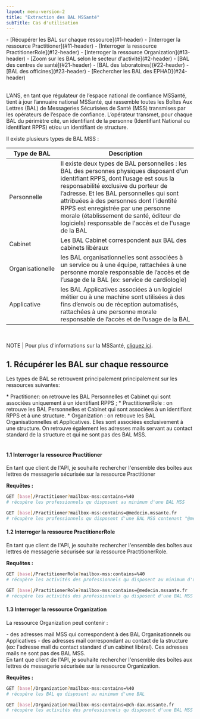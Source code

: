 ```yaml
---
layout: menu-version-2
title: "Extraction des BAL MSSanté"
subTitle: Cas d'utilisation
---
```


<div class="wysiwyg" markdown="1">
- [Récupérer les BAL sur chaque ressource](#1-header)
    - [Interroger la ressource Practitioner](#11-header)
    - [Interroger la ressource PractitionerRole](#12-header)
    - [Interroger la ressource Organization](#13-header)
- [Zoom sur les BAL selon le secteur d'activité](#2-header)
    - [BAL des centres de santé](#21-header)
    - [BAL des laboratoires](#22-header)
    - [BAL des officines](#23-header)
    - [Rechercher les BAL des EPHAD](#24-header)
</div>
<br />

L’ANS, en tant que régulateur de l’espace national de confiance MSSanté, tient à jour l’annuaire national MSSanté, qui rassemble toutes les Boîtes Aux Lettres (BAL) de Messageries Sécurisées de Santé (MSS) transmises par les opérateurs de l’espace de confiance.
L’opérateur transmet, pour chaque BAL du périmètre cité, un identifiant de la personne (Identifiant National ou identifiant RPPS) et/ou un identifiant de structure.

Il existe plusieurs types de BAL MSS :

| Type de BAL       | Description |
| ---               | ---         |
| Personnelle       | Il existe deux types de BAL personnelles : les BAL des personnes physiques disposant d’un identifiant RPPS, dont l’usage est sous la responsabilité exclusive du porteur de l’adresse. Et les BAL personnelles qui sont attribuées à des personnes dont l'identité RPPS est enregistrée par une personne morale (établissement de santé, éditeur de logiciels) responsable de l'accès et de l'usage de la BAL |
| Cabinet           | Les BAL Cabinet correspondent aux BAL des cabinets libéraux |
| Organisationelle  | les BAL organisationnelles sont associées à un service ou à une équipe, rattachées à une personne morale responsable de l’accès et de l’usage de la BAL (ex: service de cardiologie) |
| Applicative       | les BAL Applicatives associées à un logiciel métier ou à une machine sont utilisées à des fins d’envois ou de réception automatisés, rattachées à une personne morale responsable de l’accès et de l’usage de la BAL|

&nbsp;

NOTE | Pour plus d'informations sur la MSSanté, [cliquez ici](https://mailiz.mssante.fr/home). 


## <a id="one-header"></a>1. Récupérer les BAL sur chaque ressource
Les types de BAL se retrouvent principalement principalement sur les ressources suivantes:
<div class="wysiwyg" markdown="1">
* Practitioner: on retrouve les BAL Personnelles et Cabinet qui sont associées uniquement à un identifiant RPPS ;
* PractitionerRole : on retrouve les BAL Personnelles et Cabinet qui sont associées à un identifiant RPPS et à une structure.
* Organization : on retrouve les BAL Organisationnelles et Applicatives. Elles sont associées exclusivement à une structure. On retrouve également les adresses mails servant au contact standard de la structure et qui ne sont pas des BAL MSS.
</div>

<br />

#### <a id="11-header"></a>1.1 Interroger la ressource Practitioner

En tant que client de l'API, je souhaite rechercher l'ensemble des boîtes aux lettres de messagerie sécurisée sur la ressource Practitioner

**Requêtes :**

```sh
GET [base]/Practitioner?mailbox-mss:contains=%40
# récupère les professionnels qu disposent au minimum d'une BAL MSS

GET [base]/Practitioner?mailbox-mss:contains=@medecin.mssante.fr
# récupère les professionnels qu disposent d'une BAL MSS contenant "@medecin.mssante.fr"
```

#### <a id="12-header"></a>1.2 Interroger la ressource PractitionerRole

En tant que client de l'API, je souhaite rechercher l'ensemble des boîtes aux lettres de messagerie sécurisée sur la ressource PractitionerRole.

**Requêtes :**

```sh
GET [base]/PractitionerRole?mailbox-mss:contains=%40
# récupère les activités des professionnels qu disposent au minimum d'une BAL MSS

GET [base]/PractitionerRole?mailbox-mss:contains=@medecin.mssante.fr
# récupère les activités des professionnels qu disposent d'une BAL MSS contenant "@medecin.mssante.fr"
```

#### <a id="13-header"></a>1.3 Interroger la ressource Organization

La ressource Organization peut contenir :
<div class="wysiwyg" markdown="1">
- des adresses mail MSS qui correspondent à des BAL Organisationnels ou Applicatives
- des adresses mail correspondant au contact de la structure (ex: l'adresse mail du contact standard d'un cabinet libéral). Ces adresses mails ne sont pas des BAL MSS.
</div>
En tant que client de l'API, je souhaite rechercher l'ensemble des boîtes aux lettres de messagerie sécurisée sur la ressource Organization.

**Requêtes :**

```sh
GET [base]/Organization?mailbox-mss:contains=%40
# récupère les BAL qu disposent au minimum d'une BAL

GET [base]/Organization?mailbox-mss:contains=@ch-dax.mssante.fr
# récupère les activités des professionnels qu disposent d'une BAL MSS contenant @louispasteursante.mssante.fr
```
<br />


<!-- ## <a id="two-header"></a>2. Zoom sur les BAL selon le secteur d'activité

#### <a id="21-header"></a>2.1 Centres de santé (type=SA05)

Pour récupérer les BAL sur les centres de Santé sur la ressource Organization, il faut appliquer les deux critères suivants:
<div class="wysiwyg" markdown="1">
- Filter sur les organisations appartenant au secteur d'activité SA05 correspondant aux Centres de Santé
- Inclure uniquement les organisations qui disposent au moins d'une BAL MSS
</div>
<br />

**Requêtes :**

```sh
GET [base]/Organization?type=https%3A%2F%2Fmos.esante.gouv.fr%2FNOS%2FTRE_R02-SecteurActivite%2FFHIR%2FTRE-R02-SecteurActivite%7CSA05&mailbox-mss:contains=%40
# récupère les organisations qui ont un secteur d'activité SA05 et qui disposent au moins d'une BAL MSS
```
<br />

Le résultat retourné est un Bundle contenant la première page de résultat. Ci-dessous un exemple de code qui peut donner un résultat équivalent :
<br/>


 * Schéma montrant les champs mailbox et son type : 
 * Schéma montrant les champs n°finess, raison sociale et département : 

<br />

Pour récupérer les BAL MSS Personnelles des professionnels ayant une activité dans une de ces structures, il faut interroger la ressource PractitionerRole.
<div class="wysiwyg" markdown="1">
- Dans un premier appel : filter sur les structures appartenant au secteur d'activité SA05 (correspondant aux Centres de Santé). Inclure également les PractitionerRole liés aux Organizations en utilisant le _revinclude
- Dans un second appel : pour chacun des ID techniques des PractitionerRole récupérés dans le premier appel, réaliser un second appel pour appeler les ID techniques du Practitionet et faire un _revinclude pour récupérer le Practitioner
</div> 

<br />

<div class="code-sample">
<div class="tab-content" data-name="Algorithmie">
{% highlight bash %} 
1) Faire un appel sur l'endpoint Organization en filtrant sur les Organization de type SA05 (&type=SA05). Cet appel devra inclure les PractitionerRoles rattachés (&_revinclude=PractitionerRole:organization)
2) Pour chacun des PractitionerRole récupérés précédemment, récupérer le Practitioner ayant le même id que le champs practitioner du PractitionerRole (Practitioner?_id=003-xxxxxx)
3) Pour chacun des Practitioner récupérés, vérifier qu'il dispose bien de bal mss (mailbox-mss:contains=%40)
4) Répéter l'opération sur toutes les pages (1)
{% endhighlight %}
</div>


<div class="tab-content" data-name="curl">
{% highlight bash %} 
curl -H "ESANTE-API-KEY: {{site.ans.api_key }}" "{{site.ans.api_url}}/fhir/v2/Organization?type=https%3A%2F%2Fmos.esante.gouv.fr%2FNOS%2FTRE_R02-SecteurActivite%2FFHIR%2FTRE-R02-SecteurActivite%7CSA05&_revinclude=PractitionerRole:organization" 
{% endhighlight %}
 </div>
</div>
<br />

L’exécution de l’exemple de code peut donner un résultat équivalent :
<br />

<div class="wysiwyg" markdown="1">
 * Schéma montrant le champs practitioner du PractitionerRole : 
<img src="focus_postman_irisdp_bal_mss_per_centre_de_sante_1.png" alt="practitioner-ref">
</div>

<div class="wysiwyg" markdown="1">
 * Schéma montrant les champs BAL MSS, Type de BAL et Identifiant personne : 
<img src="focus_postman_irisdp_bal_mss_per_centre_de_sante_2.png" alt="mailbox, mailbox-type, id-practitioner">
</div>


<br />

## <a id="lab-header"></a>2) Laboratoires
Le process d'extraction des BAL est similaire à celui appliqué précédemment pour les centres de santé.

Afin de récupérer les établissements de biologie , nous devons interroger l’endpoint Organization :
<div class="wysiwyg" markdown="1">
* En filtrant sur le système et les types d’établissements : https://mos.esante.gouv.fr/NOS/TRE_R02-SecteurActivite/FHIR/TRE-R02-SecteurActivite, SA25, SA29
</div>
<div class="code-sample">
<div class="tab-content" data-name="Algorithmie">
{% highlight bash %} 
Faire un appel sur l'endpoint Organization en filtrant sur les Organizations :
  * de type SA25, SA29
  * et ayant au moins un mailbox 
 {% endhighlight %}
</div>
<div class="tab-content" data-name="curl">
{% highlight bash %} 
curl -H "ESANTE-API-KEY: {{site.ans.api_key }}" "{{site.ans.api_url}}/fhir/v1/Organization?type=https%3A%2F%2Fmos.esante.gouv.fr%2FNOS%2FTRE_R02-SecteurActivite%2FFHIR%2FTRE-R02-SecteurActivite%7CSA25%2Chttps%3A%2F%2Fmos.esante.gouv.fr%2FNOS%2FTRE_R02-SecteurActivite%2FFHIR%2FTRE-R02-SecteurActivite%7CSA29&mailbox-mss:contains=%40" 
{% endhighlight %}
</div>
</div>

 <br />

## <a id="ph-header"></a>3) Officines
Le process d'extraction des BAL est similaire à celui appliqué précédemment pour les centres de santé.

Afin de récupérer les officines de pharmacie, nous devons interroger l’endpoint Organization :
<div class="wysiwyg" markdown="1">
* En filtrant sur le système et les types d’établissements : https://mos.esante.gouv.fr/NOS/TRE_R02-SecteurActivite/FHIR/TRE-R02-SecteurActivite, SA33, SA38, SA39
</div>
<div class="code-sample">
<div class="tab-content" data-name="Algorithmie">
{% highlight bash %} 
Faire un appel sur l'endpoint Organization en filtrant sur les Organizations :
  * de type SA33, SA38, SA39, SA65
  * et ayant au moins un mailbox 
 {% endhighlight %}
</div>
<div class="tab-content" data-name="curl">
{% highlight bash %} 
curl -H "ESANTE-API-KEY: {{site.ans.api_key }}" "{{site.ans.api_url}}/fhir/v1/Organizationt?ype=https%3A%2F%2Fmos.esante.gouv.fr%2FNOS%2FTRE_R02-SecteurActivite%2FFHIR%2FTRE-R02-SecteurActivite%7CSA33%2Chttps%3A%2F%2Fmos.esante.gouv.fr%2FNOS%2FTRE_R02-SecteurActivite%2FFHIR%2FTRE-R02-SecteurActivite%7CSA38%2Chttps%3A%2F%2Fmos.esante.gouv.fr%2FNOS%2FTRE_R02-SecteurActivite%2FFHIR%2FTRE-R02-SecteurActivite%7CSA39&mailbox-mss:contains=%40" 
{% endhighlight %}
</div>
</div>

 <br />

## <a id="ep-header"></a>4) EPHAD

#### 4.1) Liste des EPHAD
Afin de récupérer la liste des EPHAD, nous devons interroger l’endpoint Organization :
<div class="wysiwyg" markdown="1">
* En filtrant sur le système et le type d’établissement : https://mos.esante.gouv.fr/NOS/TRE_R02-SecteurActivite/FHIR/TRE-R02-SecteurActivite, SA17
* En incluant les entités juridiques de rattachement : Organization.partof
</div>
<div class="code-sample">
<div class="tab-content" data-name="Algorithmie">
{% highlight bash %} 
Faire un appel sur l'endpoint Organization en filtrant sur les Organizations dont le secteur d'activité est SA17.  Cet appel devra inclure les établissements pères dits juridiques auxquels sont rattachés les établissements géographiques (&_include=Organization:partof):
{% endhighlight %}
</div>

<div class="tab-content" data-name="curl">
{% highlight bash %} 
curl -H "ESANTE-API-KEY: {{site.ans.api_key }}" "{{site.ans.api_url}}/fhir/v1/Organizationt?type=https%3A%2F%2Fmos.esante.gouv.fr%2FNOS%2FTRE_R02-SecteurActivite%2FFHIR%2FTRE-R02-SecteurActivite%7CSA17&_include=Organization:partof" 
{% endhighlight %}
</div>
</div>
L’exécution de l’exemple de code peut donner un résultat équivalent :
<br />

<div class="wysiwyg" markdown="1">
 * Schéma montrant les champs FINESS EG et Type d'établissement (géographique ou juridique) : 
<img src="focus_postman_irisdp_liste_ephad_1.png" alt="Schéma montrant les champs FINESS EG et Type d'établissement (géographique ou juridique)">
</div>
<br/>
<div class="wysiwyg" markdown="1">
 * Schéma montrant les champs Raison sociale, Code postal (département/région) et Id technique de l'entité juridique de rattachement : 
<img src="focus_postman_irisdp_liste_ephad_2.png" alt="Schéma montrant Raison sociale + Code postal (département/région) + Id technique de l'entité juridique de rattachement">
</div>
<br/>
<div class="wysiwyg" markdown="1">
 * Schéma montrant les champs Organization.partof (lien vers l'entité juridique) et FINESS EJ : 
<img src="focus_postman_irisdp_liste_ephad_3.png" alt="Schéma montrant Organization.partof + FINESS EJ">
</div>
<br />

#### 4.2) Liste des BAL rattachées
##### 4.2.1) BAL ORG
 Afin d'extraire les BAL MSSanté organisationnelles , il faut interroger l’endpoint Organization.

Nous appliquerons deux filtres à la requête afin d’obtenir le résultat attendu :
<div class="wysiwyg" markdown="1">
 * le type d'Organization : SA17 (secteur d'activité) 
 * Et en n'incluant que les Organizations ayant au moins d'une BAL MSS
</div>
<br/>
<div class="code-sample">
<div class="tab-content" data-name="Algorithmie">
{% highlight bash %} 
Faire un appel sur l'endpoint Organization en filtrant sur les Organizations :
  * de type SA17 (type=https%3A%2F%2Fmos.esante.gouv.fr%2FNOS%2FTRE_R02-SecteurActivite%2FFHIR%2FTRE-R02-SecteurActivite)
  * et ayant au moins un mailbox (mailbox-mss:contains=%40 )
 {% endhighlight %}
</div>
<div class="tab-content" data-name="curl">
{% highlight bash %} 
curl -H "ESANTE-API-KEY: {{site.ans.api_key }}" "{{site.ans.api_url}}/fhir/v1/Organization?type=https%3A%2F%2Fmos.esante.gouv.fr%2FNOS%2FTRE_R02-SecteurActivite%2FFHIR%2FTRE-R02-SecteurActivite%7CSA17&mailbox-mss:contains=%40" 
{% endhighlight %}
</div>
</div>

 -->
